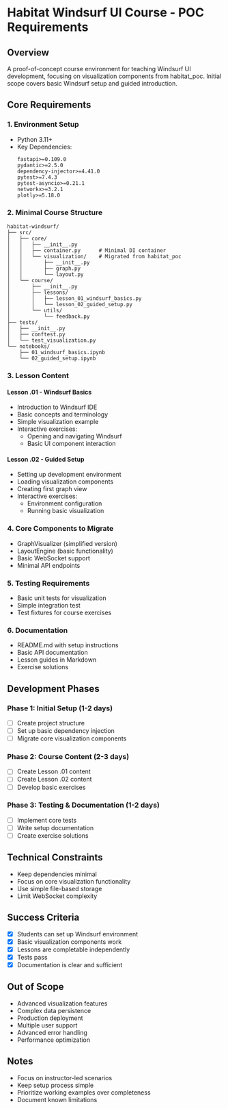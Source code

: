 # Habitat Windsurf UI Course - POC Requirements

## Overview
A proof-of-concept course environment for teaching Windsurf UI development, focusing on visualization components from habitat_poc. Initial scope covers basic Windsurf setup and guided introduction.

## Core Requirements

### 1. Environment Setup
- Python 3.11+
- Key Dependencies:
  ```
  fastapi>=0.109.0
  pydantic>=2.5.0
  dependency-injector>=4.41.0
  pytest>=7.4.3
  pytest-asyncio>=0.21.1
  networkx>=3.2.1
  plotly>=5.18.0
  ```

### 2. Minimal Course Structure
```
habitat-windsurf/
├── src/
│   ├── core/
│   │   ├── __init__.py
│   │   ├── container.py      # Minimal DI container
│   │   └── visualization/    # Migrated from habitat_poc
│   │       ├── __init__.py
│   │       ├── graph.py
│   │       └── layout.py
│   └── course/
│       ├── __init__.py
│       ├── lessons/
│       │   ├── lesson_01_windsurf_basics.py
│       │   └── lesson_02_guided_setup.py
│       └── utils/
│           └── feedback.py
├── tests/
│   ├── __init__.py
│   ├── conftest.py
│   └── test_visualization.py
└── notebooks/
    ├── 01_windsurf_basics.ipynb
    └── 02_guided_setup.ipynb
```

### 3. Lesson Content

#### Lesson .01 - Windsurf Basics
- Introduction to Windsurf IDE
- Basic concepts and terminology
- Simple visualization example
- Interactive exercises:
  - Opening and navigating Windsurf
  - Basic UI component interaction

#### Lesson .02 - Guided Setup
- Setting up development environment
- Loading visualization components
- Creating first graph view
- Interactive exercises:
  - Environment configuration
  - Running basic visualization

### 4. Core Components to Migrate
- GraphVisualizer (simplified version)
- LayoutEngine (basic functionality)
- Basic WebSocket support
- Minimal API endpoints

### 5. Testing Requirements
- Basic unit tests for visualization
- Simple integration test
- Test fixtures for course exercises

### 6. Documentation
- README.md with setup instructions
- Basic API documentation
- Lesson guides in Markdown
- Exercise solutions

## Development Phases

### Phase 1: Initial Setup (1-2 days)
- [ ] Create project structure
- [ ] Set up basic dependency injection
- [ ] Migrate core visualization components

### Phase 2: Course Content (2-3 days)
- [ ] Create Lesson .01 content
- [ ] Create Lesson .02 content
- [ ] Develop basic exercises

### Phase 3: Testing & Documentation (1-2 days)
- [ ] Implement core tests
- [ ] Write setup documentation
- [ ] Create exercise solutions

## Technical Constraints
- Keep dependencies minimal
- Focus on core visualization functionality
- Use simple file-based storage
- Limit WebSocket complexity

## Success Criteria
- [x] Students can set up Windsurf environment
- [x] Basic visualization components work
- [x] Lessons are completable independently
- [x] Tests pass
- [x] Documentation is clear and sufficient

## Out of Scope
- Advanced visualization features
- Complex data persistence
- Production deployment
- Multiple user support
- Advanced error handling
- Performance optimization

## Notes
- Focus on instructor-led scenarios
- Keep setup process simple
- Prioritize working examples over completeness
- Document known limitations
